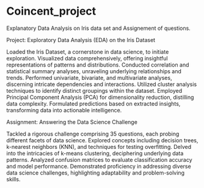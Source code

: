 # Coincent_project
Explanatory Data Analysis on Iris data set and Assignement of questions.

Project: Exploratory Data Analysis (EDA) on the Iris Dataset

Loaded the Iris Dataset, a cornerstone in data science, to initiate exploration.
Visualized data comprehensively, offering insightful representations of patterns and distributions.
Conducted correlation and statistical summary analyses, unraveling underlying relationships and trends.
Performed univariate, bivariate, and multivariate analyses, discerning intricate dependencies and interactions.
Utilized cluster analysis techniques to identify distinct groupings within the dataset.
Employed Principal Component Analysis (PCA) for dimensionality reduction, distilling data complexity.
Formulated predictions based on extracted insights, transforming data into actionable intelligence.

Assignment: Answering the Data Science Challenge

Tackled a rigorous challenge comprising 35 questions, each probing different facets of data science.
Explored concepts including decision trees, k-nearest neighbors (KNN), and techniques for testing overfitting.
Delved into the intricacies of k-means clustering, deciphering underlying data patterns.
Analyzed confusion matrices to evaluate classification accuracy and model performance.
Demonstrated proficiency in addressing diverse data science challenges, highlighting adaptability and problem-solving skills.

